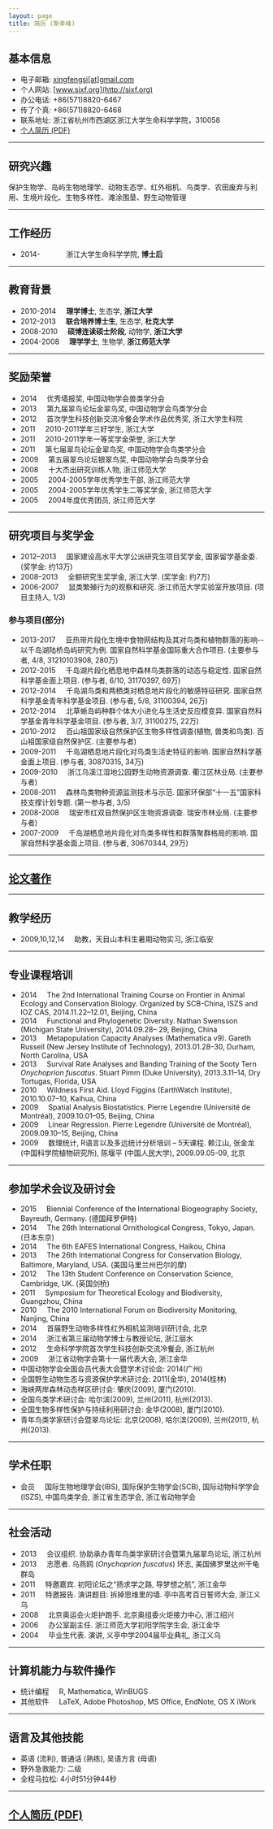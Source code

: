 ```yaml
---
layout: page
title: 简历 (斯幸峰)
---
```



## 基本信息


- 电子邮箱: [xingfengsi\[at\]gmail.com](mailto:xingfengsi@gmail.com) 
- 个人网站: [www.sixf.org](http://sixf.org)
- 办公电话: +86(571)8820-6467
- 传了个真: +86(571)8820-6468
- 联系地址: 浙江省杭州市西湖区浙江大学生命科学学院，310058
- [个人简历 (PDF)](http://sixf.org/files/others/cv_zh.pdf "下载完整简历")


--------

## 研究兴趣

保护生物学、岛屿生物地理学、动物生态学、红外相机、鸟类学、农田废弃与利用、生境片段化、生物多样性、滩涂围垦、野生动物管理

-------

## 工作经历 


-   2014-    	          浙江大学生命科学学院, **博士后**

-------

## 教育背景 


-   2010-2014     **理学博士**, 生态学, **浙江大学**
-   2012-2013     **联合培养博士生**, 生态学, **杜克大学**
-   2008-2010     **硕博连读硕士阶段**, 动物学, **浙江大学**
-   2004-2008     **理学学士**, 生物学, **浙江师范大学**

------------

## 奖励荣誉


-   2014     优秀墙报奖, 中国动物学会兽类学分会
-   2013     第九届翠鸟论坛金翠鸟奖, 中国动物学会鸟类学分会
-   2012     首次学生科技创新交流冷餐会学术作品优秀奖, 浙江大学生科院
-   2011     2010-2011学年三好学生, 浙江大学
-   2011     2010-2011学年一等奖学金荣誉, 浙江大学
-   2011     第七届翠鸟论坛金翠鸟奖, 中国动物学会鸟类学分会
-   2009     第五届翠鸟论坛银翠鸟奖, 中国动物学会鸟类学分会
-   2008     十大杰出研究训练人物, 浙江师范大学
-   2005     2004-2005学年优秀学生干部, 浙江师范大学
-   2005     2004-2005学年优秀学生二等奖学金, 浙江师范大学
-   2005     2004年度优秀团员, 浙江师范大学

------------

## 研究项目与奖学金

-   2012–2013     国家建设高水平大学公派研究生项目奖学金, 国家留学基金委. (奖学金: 约13万)
-   2008–2013     全额研究生奖学金, 浙江大学. (奖学金: 约7万)
-   2006-2007     鼠类繁殖行为的观察和研究. 浙江师范大学实验室开放项目. (项目主持人, 1/3)

### 参与项目(部分)

-   2013-2017     亚热带片段化生境中食物网结构及其对鸟类和植物群落的影响--以千岛湖陆桥岛屿研究为例. 国家自然科学基金国际重大合作项目. (主要参与者, 4/8, 31210103908, 280万)
-   2012-2015     千岛湖片段化栖息地中森林鸟类群落的动态与稳定性. 国家自然科学基金面上项目. (参与者, 6/10, 31170397, 69万)
-   2012-2014     千岛湖鸟类和两栖类对栖息地片段化的敏感特征研究. 国家自然科学基金青年科学基金项目. (参与者, 5/8, 31100394, 26万)
-   2012-2014     北草蜥岛屿种群个体大小进化与生活史反应模变异. 国家自然科学基金青年科学基金项目. (参与者, 3/7, 31100275, 22万)
-   2010-2012     百山祖国家级自然保护区生物多样性调查(植物, 兽类和鸟类). 百山祖国家级自然保护区. (主要参与者)
-   2009-2011     千岛湖栖息地片段化对鸟类生活史特征的影响. 国家自然科学基金面上项目. (参与者, 30870315, 34万)
-   2009-2010     浙江乌溪江湿地公园野生动物资源调查. 衢江区林业局. (主要参与者)
-   2008-2011     森林鸟类物种资源监测技术与示范. 国家环保部“十一五”国家科技支撑计划专题. (第一参与者, 3/5)
-   2008-2008     瑞安市红双自然保护区生物资源调查. 瑞安市林业局. (主要参与者)
-   2007-2009     千岛湖栖息地片段化对鸟类多样性和群落聚群格局的影响. 国家自然科学基金面上项目. (参与者, 30670344, 29万)

-----

## [论文著作](/cn/publication/ "点此查看我的论文著作")

-------

## 教学经历


-   2009,10,12,14     助教，天目山本科生暑期动物实习, 浙江临安

--------


## 专业课程培训


-   2014     The 2nd International Training Course on Frontier in Animal Ecology and Conservation Biology. Organized by SCB-China, ISZS and IOZ CAS, 2014.11.22–12.01, Beijing, China
-   2014     Functional and Phylogenetic Diversity. Nathan Swensson (Michigan State University), 2014.09.28– 29, Beijing, China
-   2013     Metapopulation Capacity Analyses (Mathematica v9). Gareth Russell (New Jersey Institute of Technology), 2013.01.28–30, Durham, North Carolina, USA
-   2013     Survival Rate Analyses and Banding Training of the Sooty Tern *Onychoprion fuscatus*. Stuart Pimm (Duke University), 2013.3.11–14, Dry Tortugas, Florida, USA
-   2010     Wildness First Aid. Lloyd Figgins (EarthWatch Institute), 2010.10.07–10, Kaihua, China
-   2009     Spatial Analysis Biostatistics. Pierre Legendre (Université de Montréal), 2009.10.01–05, Beijing, China
-   2009     Linear Regression. Pierre Legendre (Université de Montréal), 2009.09.10–15, Beijing, China
-   2009     数理统计, R语言以及多远统计分析培训 – 5天课程.  赖江山, 张金龙 (中国科学院植物研究所), 陈堰平 (中国人民大学), 2009.09.05-09, 北京

--------

## 参加学术会议及研讨会

-   2015     Biennial Conference of the International Biogeography Society, Bayreuth, Germany. (德国拜罗伊特)
-   2014     The 26th International Ornithological Congress, Tokyo, Japan. (日本东京)
-   2014     The 6th EAFES International Congress, Haikou, China
-   2013     The 26th International Congress for Conservation Biology, Baltimore, Maryland, USA. (美国马里兰州巴尔的摩)
-   2012     The 13th Student Conference on Conservation Science, Cambridge, UK. (英国剑桥)
-   2011     Symposium for Theoretical Ecology and Biodiversity, Guangzhou, China
-   2010     The 2010 International Forum on Biodiversity Monitoring, Nanjing, China
-   2014     首届野生动物多样性红外相机监测培训研讨会, 北京
-   2014     浙江省第三届动物学博士与教授论坛, 浙江丽水
-   2012     生命科学学院首次学生科技创新交流冷餐会, 浙江杭州
-   2009     浙江省动物学会第十一届代表大会, 浙江金华
-   中国动物学会全国会员代表大会暨学术讨论会: 2014(广州)
-   全国野生动物生态与资源保护学术研讨会: 2011(金华), 2014(桂林)
-   海峡两岸森林动态样区研讨会: 肇庆(2009), 厦门(2010).
-   全国鸟类学术研讨会: 哈尔滨(2009), 兰州(2011), 杭州(2013).
-   全国生物多样性保护与持续利用研讨会: 金华(2008), 厦门(2010).
-   青年鸟类学家研讨会暨翠鸟论坛: 北京(2008), 哈尔滨(2009), 兰州(2011), 杭州(2013).


--------------


## 学术任职

-   会员     国际生物地理学会(IBS), 国际保护生物学会(SCB), 国际动物科学学会(ISZS), 中国鸟类学会, 浙江省生态学会, 浙江省动物学会

----


## 社会活动

-   2013     会议组织. 协助承办青年鸟类学家研讨会暨第九届翠鸟论坛, 浙江杭州
-   2013     志愿者. 乌燕鸥 (*Onychoprion fuscatus*) 环志, 美国佛罗里达州干龟群岛
-   2011     特邀嘉宾. 初阳论坛之“扬求学之路, 导梦想之航”, 浙江金华
-   2011     特邀报告. 演讲题目: 拆掉思维里的墙. 亭中高考百日誓师大会, 浙江义乌
-   2008     北京奥运会火炬护跑手. 北京奥组委火炬接力中心, 浙江绍兴
-   2006     办公室副主任. 浙江师范大学初阳学院学生会, 浙江金华
-   2004     毕业生代表. 演讲, 义亭中学2004届毕业典礼, 浙江义乌

----

## 计算机能力与软件操作

-   统计编程     R, Mathematica, WinBUGS
-   其他软件     LaTeX, Adobe Photoshop, MS Office, EndNote, OS X iWork


--------------

## 语言及其他技能


-   英语 (流利), 普通话 (熟练), 吴语方言 (母语)
-   野外急救能力: 二级
-   全程马拉松: 4小时51分钟44秒

---

## [个人简历 (PDF)](http://sixf.org/files/others/cv_zh.pdf "下载完整简历")
